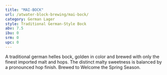 ```yaml
---
title: "MAI-BOCK"
url: /atwater-block-brewing/mai-bock/
category: German Lager
style: Traditional German-Style Bock
abv: 7.5
ibu: 0
srm: 0
upc: 0
---
```

A traditional german helles bock, golden in color and brewed with only the finest imported malt and hops. The distinct malty sweetness is balanced by a pronounced hop finish. Brewed to Welcome the Spring Season.
